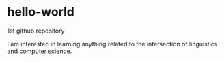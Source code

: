 # hello-world
1st github repository

I am interested in learning anything related to the intersection of linguistics and computer science.
